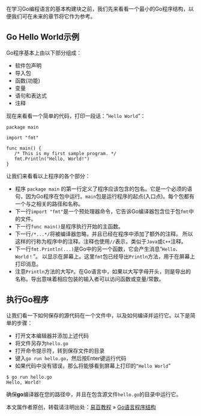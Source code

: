 在学习Go编程语言的基本构建块之前，我们先来看看一个最小的Go程序结构，以便我们可在未来的章节将它作为参考。

<a href="" class="reference-link"></a><span class="header-link octicon octicon-link"></span>Go Hello World示例
--------------------------------------------------------------------------------------------------------------

Go程序基本上由以下部分组成：

-   软件包声明
-   导入包
-   函数(功能)
-   变量
-   语句和表达式
-   注释

现在来看看一个简单的代码，打印一段话：“`Hello World`”：

    package main

    import "fmt"

    func main() {
       /* This is my first sample program. */
       fmt.Println("Hello, World!")
    }

让我们来看看以上程序的各个部分：

-   程序 `package main` 的第一行定义了程序应该包含的包名。它是一个必须的语句，因为Go程序在包中运行。`main`包是运行程序的起点(入口点)。每个包都有一个与之相关的路径和名称。
-   下一行`import "fmt"`是一个预处理器命令，它告诉Go编译器包含位于包`fmt`中的文件。
-   下一行`func main()`是程序执行开始的主函数。
-   下一行`/*...*/`将被编译器忽略，并且已经在程序中添加了额外的注释。 所以这样的行称为程序中的注释。注释也使用`//`表示，类似于`Java`或`C++`注释。
-   下一行`fmt.Println(...)`是Go中的另一个函数，它会产生消息“`Hello，World！`”。 以显示在屏幕上。这里`fmt`包已经导出`Println`方法，用于在屏幕上打印消息。
-   注意`Println`方法的大写`P`。在Go语言中，如果以大写字母开头，则是导出的名称。导出意味着相应包装的输入者可以访问函数或变量/常数。

<a href="" class="reference-link"></a><span class="header-link octicon octicon-link"></span>执行Go程序
------------------------------------------------------------------------------------------------------

让我们看一下如何保存的源代码在一个文件中，以及如何编译并运行它。以下是简单的步骤：

-   打开文本编辑器并添加上述代码
-   将文件另存为`hello.go`
-   打开命令提示符，转到保存文件的目录
-   键入`go run hello.go`，然后按Enter键运行代码
-   如果代码中没有错误，那么将能够看到屏幕上打印的`“Hello World`”

<!-- -->

    $ go run hello.go
    Hello, World!

确保**go**编译器在您的路径中，并且在包含源文件`hello.go`的目录中运行它。

本文属作者原创，转载请注明出处：[易百教程](http://www.yiibai.com) » [Go语言程序结构](##)


